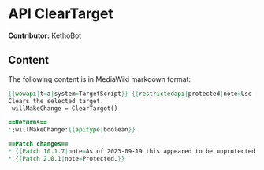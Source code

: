 # API ClearTarget

**Contributor:** KethoBot

## Content

The following content is in MediaWiki markdown format:

```mediawiki
{{wowapi|t=a|system=TargetScript}} {{restrictedapi|protected|note=Use [[SecureActionButtonTemplate]]'s <code>"target"</code> action type, or the [[MACRO cleartarget|/cleartarget]] slash command.}}
Clears the selected target.
 willMakeChange = ClearTarget()

==Returns==
:;willMakeChange:{{apitype|boolean}}

==Patch changes==
* {{Patch 10.1.7|note=As of 2023-09-19 this appeared to be unprotected (build 53313) but was hotfixed shortly after.}}
* {{Patch 2.0.1|note=Protected.}}
```